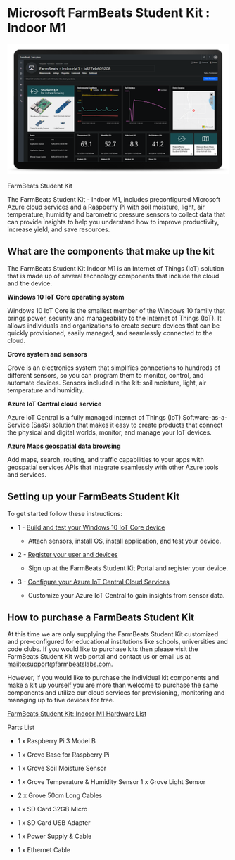 Microsoft FarmBeats Student Kit : Indoor M1
===========================================

![FarmBeats Student Kit](media/6ce37f9fac5376235962215af0db38c9.png)

FarmBeats Student Kit

The FarmBeats Student Kit - Indoor M1, includes preconfigured Microsoft Azure
cloud services and a Raspberry Pi with soil moisture, light, air temperature,
humidity and barometric pressure sensors to collect data that can provide
insights to help you understand how to improve productivity, increase yield, and
save resources.

What are the components that make up the kit
--------------------------------------------

The FarmBeats Student Kit Indoor M1 is an Internet of Things (IoT) solution that
is made up of several technology components that include the cloud and the
device.

**Windows 10 IoT Core operating system**

Windows 10 IoT Core is the smallest member of the Windows 10 family that brings
power, security and manageability to the Internet of Things (IoT). It allows
individuals and organizations to create secure devices that can be quickly
provisioned, easily managed, and seamlessly connected to the cloud.

**Grove system and sensors**

Grove is an electronics system that simplifies connections to hundreds of
different sensors, so you can program them to monitor, control, and automate
devices. Sensors included in the kit: soil moisture, light, air temperature and
humidity.

**Azure IoT Central cloud service**

Azure IoT Central is a fully managed Internet of Things (IoT)
Software-as-a-Service (SaaS) solution that makes it easy to create products that
connect the physical and digital worlds, monitor, and manage your IoT devices.

**Azure Maps geospatial data browsing**

Add maps, search, routing, and traffic capabilities to your apps with geospatial
services APIs that integrate seamlessly with other Azure tools and services.

Setting up your FarmBeats Student Kit
-------------------------------------

To get started follow these instructions:

-   1 - [Build and test your Windows 10 IoT Core
    device](https://github.com/farmbeatslabs/studentkit/blob/master/Indoor-m1/1_Build_your_Windows_10_IoT_Core_Device.md)

    -   Attach sensors, install OS, install application, and test your device.

-   2 - [Register your user and
    devices](https://github.com/farmbeatslabs/studentkit/blob/master/Indoor-m1/2_Register_your_FarmBeats_Student_Kit_User_and_Device.md)

    -   Sign up at the FarmBeats Student Kit Portal and register your device.

-   3 - [Configure your Azure IoT Central Cloud
    Services](https://github.com/farmbeatslabs/studentkit/blob/master/Indoor-m1/3_Configure_your_Azure_IoT_Central_Cloud_Service.md)

    -   Customize your Azure IoT Central to gain insights from sensor data.

How to purchase a FarmBeats Student Kit
---------------------------------------

At this time we are only supplying the FarmBeats Student Kit customized and
pre-configured for educational institutions like schools, universities and code
clubs. If you would like to purchase kits then please visit the FarmBeats
Student Kit web portal and contact us or email us at
[mailto:support\@farmbeatslabs.com](mailto:support@farmbeatslabs.com).

However, if you would like to purchase the individual kit components and make a
kit up yourself you are more than welcome to purchase the same components and
utilize our cloud services for provisioning, monitoring and managing up to five
devices for free.

[FarmBeats Student Kit: Indoor M1 Hardware
List](https://github.com/farmbeatslabs/studentkit/blob/master/Indoor-m1/Indoor-M1-Hardware.md)

Parts List

-   1 x Raspberry Pi 3 Model B

-   1 x Grove Base for Raspberry Pi

-   1 x Grove Soil Moisture Sensor

-   1 x Grove Temperature & Humidity Sensor 1 x Grove Light Sensor

-   2 x Grove 50cm Long Cables

-   1 x SD Card 32GB Micro

-   1 x SD Card USB Adapter

-   1 x Power Supply & Cable

-   1 x Ethernet Cable
